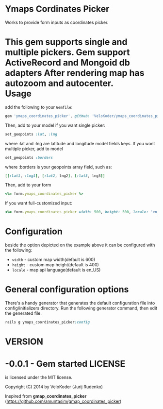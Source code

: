 Ymaps Cordinates Picker
=====================

Works to provide form inputs as coordinates picker.

This gem supports single and multiple pickers.
Gem support ActiveRecord and Mongoid db adapters
After rendering map has autozoom and autocenter.  
Usage
=====

add the following to your `Gemfile`:

```ruby
gem 'ymaps_coordinates_picker', github: 'VeloKoder/ymaps_coordinates_picker'
```

Then, add to your model if you want single picker:

```ruby
set_geopoints :lat, :lng
```
where :lat and :lng are latitude and longitude model fields keys.
If you want multiple picker, add to model
```ruby
set_geopoints :borders
```
where :borders is your geopoints array field, such as:
```ruby
[[:lat1, :lng1], [:lat2, lng2], [:lat3, lng3]]
```
Then, add to your form
```ruby
<%= form.ymaps_coordinates_picker %>
```
If you want full-customized input:
```ruby
<%= form.ymaps_coordinates_picker width: 500, height: 500, locale: 'en_US'%>
```

Configuration
=============

beside the option depicted on the example above it can be configured with the following:

- `width` - custom map width(default is 600)
- `height` - custom map height(default is 400)
- `locale` - map api language(default is en_US)

General configuration options
=============================

There's a handy generator that generates the default configuration file into config/initializers directory.
Run the following generator command, then edit the generated file.

```ruby
rails g ymaps_coordinates_picker:config
```

VERSION
=======
-0.0.1
    -  Gem started
LICENSE
=======
is licensed under the MIT license.

Copyright (C) 2014 by VeloKoder (Jurij Rudenko)


Inspired from **gmap_coordinates_picker** (https://github.com/amuntasim/gmap_coordinates_picker)


